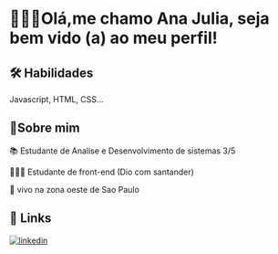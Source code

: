 # 👩🏻‍💻Olá,me chamo Ana Julia, seja bem vido (a) ao meu perfil! 


## 🛠 Habilidades
Javascript, HTML, CSS...


## ​🍓​Sobre mim
📚​ Estudante de Analise e Desenvolvimento de sistemas 3/5 
​

🧚🏻‍♀️​ Estudante de front-end (Dio com santander)

📌​ vivo na zona oeste de Sao Paulo 
## 🔗 Links
[![linkedin](https://img.shields.io/badge/linkedin-0A66C2?style=for-the-badge&logo=linkedin&logoColor=white)](https://www.linkedin.com/in/ana-julia-28b5982a4 )

